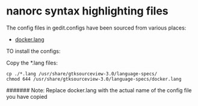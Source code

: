 # nanorc syntax highlighting files

The config files in gedit.configs have been sourced from various places:

- [docker.lang](https://github.com/ilogue/docker.lang)

TO install the configs:

Copy the \*.lang files:
    
    cp ./*.lang /usr/share/gtksourceview-3.0/language-specs/
    chmod 644 /usr/share/gtksourceview-3.0/language-specs/docker.lang
    

####### Note: Replace docker.lang with the actual name of the config file you have copied

